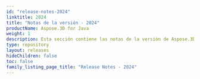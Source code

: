 ```yaml
---
id: "release-notes-2024"
linktitle: 2024
title: "Notas de la versión - 2024"
productName: Aspose.3D for Java
weight: 1
description: Esta sección contiene las notas de la versión de Aspose.3D para Java para el año 2024. En estas notas de la versión, publicamos la lista de problemas que se han solucionado en la versión actual, así como cualquier cambio en la API pública y en el comportamiento.
type: repository
layout: releases
hideChildren: false
toc: false
family_listing_page_title: "Release Notes - 2024"
---
```


